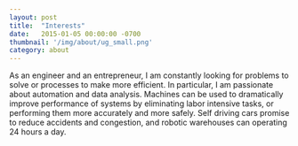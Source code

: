 ```yaml
---
layout: post
title:  "Interests"
date:   2015-01-05 00:00:00 -0700
thumbnail: '/img/about/ug_small.png'
category: about
---
```

As an engineer and an entrepreneur, I am constantly looking for problems to solve or processes to make more efficient. In particular, I am passionate about automation and data analysis. Machines can be used to dramatically improve performance of systems by eliminating labor intensive tasks, or performing them more accurately and more safely. Self driving cars promise to reduce accidents and congestion, and robotic warehouses can operating 24 hours a day.